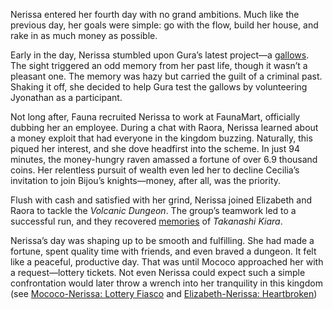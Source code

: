 Nerissa entered her fourth day with no grand ambitions. Much like the previous day, her goals were simple: go with the flow, build her house, and rake in as much money as possible.

Early in the day, Nerissa stumbled upon Gura’s latest project—a [gallows](https://www.youtube.com/live/dRCvSHBTvSk?feature=shared\&t=1198). The sight triggered an odd memory from her past life, though it wasn’t a pleasant one. The memory was hazy but carried the guilt of a criminal past. Shaking it off, she decided to help Gura test the gallows by volunteering Jyonathan as a participant.

Not long after, Fauna recruited Nerissa to work at FaunaMart, officially dubbing her an employee. During a chat with Raora, Nerissa learned about a money exploit that had everyone in the kingdom buzzing. Naturally, this piqued her interest, and she dove headfirst into the scheme. In just 94 minutes, the money-hungry raven amassed a fortune of over 6.9 thousand coins. Her relentless pursuit of wealth even led her to decline Cecilia’s invitation to join Bijou’s knights—money, after all, was the priority.

Flush with cash and satisfied with her grind, Nerissa joined Elizabeth and Raora to tackle the *Volcanic Dungeon*. The group’s teamwork led to a successful run, and they recovered [memories](https://www.youtube.com/live/dRCvSHBTvSk?feature=shared\&t=15014) of *Takanashi Kiara*.

Nerissa’s day was shaping up to be smooth and fulfilling. She had made a fortune, spent quality time with friends, and even braved a dungeon. It felt like a peaceful, productive day. That was until Mococo approached her with a request—lottery tickets. Not even Nerissa could expect such a simple confrontation would later throw a wrench into her tranquility in this kingdom (see [Mococo-Nerissa: Lottery Fiasco](#edge:mococo-nerissa) and [Elizabeth-Nerissa: Heartbroken](#edge:liz-nerissa))
